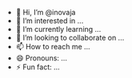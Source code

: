- 👋 Hi, I’m @inovaja
- 👀 I’m interested in ...
- 🌱 I’m currently learning ...
- 💞️ I’m looking to collaborate on ...
- 📫 How to reach me ...
- 😄 Pronouns: ...
- ⚡ Fun fact: ...

<!---
inovaja/inovaja is a ✨ special ✨ repository because its `README.md` (this file) appears on your GitHub profile.
You can click the Preview link to take a look at your changes.
--->
